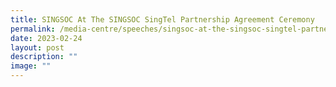 ```yaml
---
title: SINGSOC At The SINGSOC SingTel Partnership Agreement Ceremony
permalink: /media-centre/speeches/singsoc-at-the-singsoc-singtel-partnership-agreement-ceremony/
date: 2023-02-24
layout: post
description: ""
image: ""
---
```

